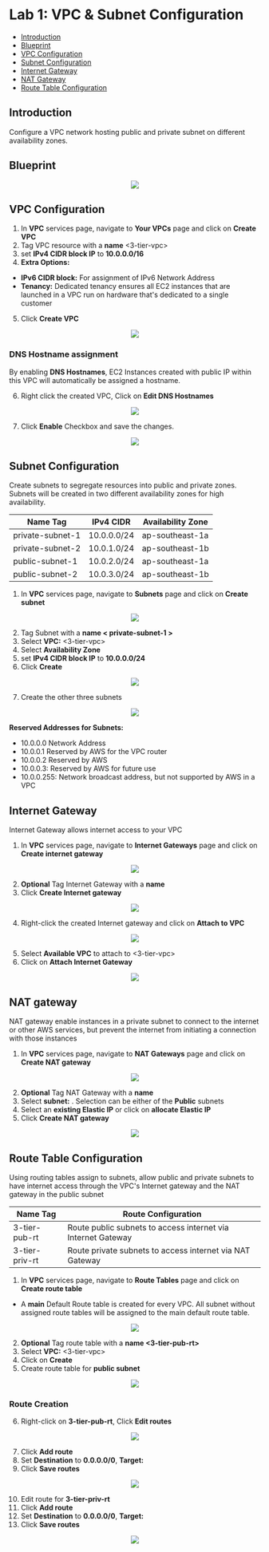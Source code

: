 # Lab 1: VPC & Subnet Configuration
- <a href=#introduction>Introduction</a>
- <a href=#blueprint>Blueprint</a>
- <a href=#vpc-configuration>VPC Configuration</a>
- <a href=#subnet-configuration>Subnet Configuration</a>
- <a href=#internet-gateway>Internet Gateway</a>
- <a href=#nat-gateway>NAT Gateway</a>
- <a href=#route-table-configuration>Route Table Configuration</a>

## Introduction
Configure a VPC network hosting public and private subnet on different availability zones.


## Blueprint
<p align=center>
  <img src=https://github.com/ravensp93/aws-three-tier-web/blob/master/Lab%201/blob/lab-1-vpc-subnet-arch.PNG>
</p>

## VPC Configuration

1) In **VPC** services page, navigate to **Your VPCs** page and click on **Create VPC**
2) Tag VPC resource with a **name** <3-tier-vpc>
3) set **IPv4 CIDR block IP** to **10.0.0.0/16**
4) **Extra Options:**
- **IPv6 CIDR block:** For assignment of IPv6 Network Address
- **Tenancy:** Dedicated tenancy ensures all EC2 instances that are launched in a VPC run on hardware that's dedicated to a single customer 
5) Click **Create VPC** 

<p align=center>
  <img src=https://github.com/ravensp93/aws-three-tier-web/blob/master/Lab%201/blob/lab-1-pic-1.PNG>
</p>

### DNS Hostname assignment
By enabling **DNS Hostnames**, EC2 Instances created with public IP within this VPC will automatically be assigned a hostname.

6) Right click the created VPC, Click on **Edit DNS Hostnames**
<p align=center>
  <img src=https://github.com/ravensp93/aws-three-tier-web/blob/master/Lab%201/blob/lab-1-pic-2.PNG>
</p>

7) Click **Enable** Checkbox and save the changes.
<p align=center>
  <img src=https://github.com/ravensp93/aws-three-tier-web/blob/master/Lab%201/blob/lab-1-pic-3.PNG>
</p>

## Subnet Configuration

Create subnets to segregate resources into public and private zones. Subnets will be created in two different availability zones for
high availability.

Name Tag | IPv4 CIDR | Availability Zone
------------ | ------------- | -------------
private-subnet-1 | 10.0.0.0/24 | ap-southeast-1a
private-subnet-2 | 10.0.1.0/24 | ap-southeast-1b
public-subnet-1 | 10.0.2.0/24 | ap-southeast-1a
public-subnet-2 | 10.0.3.0/24 | ap-southeast-1b

1) In **VPC** services page, navigate to **Subnets** page and click on **Create subnet**

<p align=center>
  <img src=https://github.com/ravensp93/aws-three-tier-web/blob/master/Lab%201/blob/lab-1-pic-4.PNG>
</p>

2) Tag Subnet with a **name < private-subnet-1 >**
3) Select **VPC:** <3-tier-vpc>
4) Select **Availability Zone** <ap-southeast-1a>
5) set **IPv4 CIDR block IP** to **10.0.0.0/24**
6) Click **Create**

<p align=center>
  <img src=https://github.com/ravensp93/aws-three-tier-web/blob/master/Lab%201/blob/lab-1-pic-5.PNG>
</p>

7) Create the other three subnets

<p align=center>
  <img src=https://github.com/ravensp93/aws-three-tier-web/blob/master/Lab%201/blob/lab-1-pic-6.PNG>
</p>

**Reserved Addresses for Subnets:**
- 10.0.0.0 Network Address
- 10.0.0.1 Reserved by AWS for the VPC router
- 10.0.0.2 Reserved by AWS
- 10.0.0.3: Reserved by AWS for future use
- 10.0.0.255: Network broadcast address, but not supported by AWS in a VPC

## Internet Gateway

Internet Gateway allows internet access to your VPC

1) In **VPC** services page, navigate to **Internet Gateways** page and click on **Create internet gateway**

<p align=center>
  <img src=https://github.com/ravensp93/aws-three-tier-web/blob/master/Lab%201/blob/lab-1-pic-10.PNG>
</p>

2) **Optional** Tag Internet Gateway with a **name** 
3) Click **Create Internet gateway**

<p align=center>
  <img src=https://github.com/ravensp93/aws-three-tier-web/blob/master/Lab%201/blob/lab-1-pic-11.PNG>
</p>

4) Right-click the created Internet gateway and click on **Attach to VPC**

<p align=center>
  <img src=https://github.com/ravensp93/aws-three-tier-web/blob/master/Lab%201/blob/lab-1-pic-12.PNG>
</p>

5) Select **Available VPC** to attach to <3-tier-vpc>
6) Click on **Attach Internet Gateway**

<p align=center>
  <img src=https://github.com/ravensp93/aws-three-tier-web/blob/master/Lab%201/blob/lab-1-pic-13.PNG>
</p>

## NAT gateway 

NAT gateway enable instances in a private subnet to connect to the internet or other AWS services, 
but prevent the internet from initiating a connection with those instances

1) In **VPC** services page, navigate to **NAT Gateways** page and click on **Create NAT gateway**

<p align=center>
  <img src=https://github.com/ravensp93/aws-three-tier-web/blob/master/Lab%201/blob/lab-1-pic-7.PNG>
</p>

2) **Optional** Tag NAT Gateway with a **name** 
3) Select **subnet:** <public-subnet-2>. Selection can be either of the **Public** subnets
4) Select an **existing Elastic IP** or click on **allocate Elastic IP**
5) Click **Create NAT gateway**

<p align=center>
  <img src=https://github.com/ravensp93/aws-three-tier-web/blob/master/Lab%201/blob/lab-1-pic-8.PNG>
</p>

## Route Table Configuration

Using routing tables assign to subnets, allow public and private subnets to have internet access through the VPC's Internet gateway and the NAT gateway in the public subnet

Name Tag |  Route Configuration
------------ | -------------
3-tier-pub-rt | Route public subnets to access internet via Internet Gateway
3-tier-priv-rt | Route private subnets to access internet via NAT Gateway 

1) In **VPC** services page, navigate to **Route Tables** page and click on **Create route table**
- A **main** Default Route table is created for every VPC. All subnet without assigned route tables will be assigned to the main default route table.

<p align=center>
  <img src=https://github.com/ravensp93/aws-three-tier-web/blob/master/Lab%201/blob/lab-1-pic-9.PNG>
</p>

2) **Optional** Tag route table with a **name <3-tier-pub-rt>** 
3) Select **VPC:** <3-tier-vpc>
4) Click on **Create**
5) Create route table for **public subnet**

<p align=center>
  <img src=https://github.com/ravensp93/aws-three-tier-web/blob/master/Lab%201/blob/lab-1-pic-15.PNG>
</p>

### Route Creation

6) Right-click on **3-tier-pub-rt**, Click **Edit routes**

<p align=center>
  <img src=https://github.com/ravensp93/aws-three-tier-web/blob/master/Lab%201/blob/lab-1-pic-16.PNG>
</p>

7) Click **Add route**
8) Set **Destination** to **0.0.0.0/0**, **Target: <Internet Gateway>** 
9) Click **Save routes** 

<p align=center>
  <img src=https://github.com/ravensp93/aws-three-tier-web/blob/master/Lab%201/blob/lab-1-pic-17.PNG>
</p>

10) Edit route for **3-tier-priv-rt**
11) Click **Add route**
12) Set **Destination** to **0.0.0.0/0**, **Target: <NAT Gateway>** 
13) Click **Save routes** 

<p align=center>
  <img src=https://github.com/ravensp93/aws-three-tier-web/blob/master/Lab%201/blob/lab-1-pic-18.PNG>
</p>